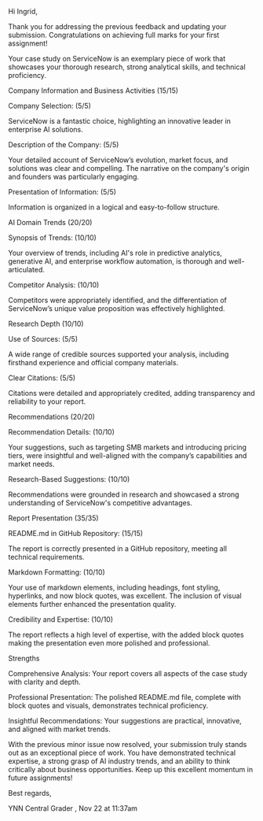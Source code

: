 Hi Ingrid,



Thank you for addressing the previous feedback and updating your submission. Congratulations on achieving full marks for your first assignment!



Your case study on ServiceNow is an exemplary piece of work that showcases your thorough research, strong analytical skills, and technical proficiency.



Company Information and Business Activities (15/15)

Company Selection: (5/5)

ServiceNow is a fantastic choice, highlighting an innovative leader in enterprise AI solutions.



Description of the Company: (5/5)

Your detailed account of ServiceNow’s evolution, market focus, and solutions was clear and compelling. The narrative on the company's origin and founders was particularly engaging.



Presentation of Information: (5/5)

Information is organized in a logical and easy-to-follow structure.



AI Domain Trends (20/20)

Synopsis of Trends: (10/10)

Your overview of trends, including AI's role in predictive analytics, generative AI, and enterprise workflow automation, is thorough and well-articulated.



Competitor Analysis: (10/10)

Competitors were appropriately identified, and the differentiation of ServiceNow’s unique value proposition was effectively highlighted.



Research Depth (10/10)

Use of Sources: (5/5)

A wide range of credible sources supported your analysis, including firsthand experience and official company materials.



Clear Citations: (5/5)

Citations were detailed and appropriately credited, adding transparency and reliability to your report.



Recommendations (20/20)

Recommendation Details: (10/10)

Your suggestions, such as targeting SMB markets and introducing pricing tiers, were insightful and well-aligned with the company’s capabilities and market needs.



Research-Based Suggestions: (10/10)

Recommendations were grounded in research and showcased a strong understanding of ServiceNow's competitive advantages.



Report Presentation (35/35)

README.md in GitHub Repository: (15/15)

The report is correctly presented in a GitHub repository, meeting all technical requirements.



Markdown Formatting: (10/10)

Your use of markdown elements, including headings, font styling, hyperlinks, and now block quotes, was excellent. The inclusion of visual elements further enhanced the presentation quality.



Credibility and Expertise: (10/10)

The report reflects a high level of expertise, with the added block quotes making the presentation even more polished and professional.



Strengths

Comprehensive Analysis: Your report covers all aspects of the case study with clarity and depth.

Professional Presentation: The polished README.md file, complete with block quotes and visuals, demonstrates technical proficiency.

Insightful Recommendations: Your suggestions are practical, innovative, and aligned with market trends.



With the previous minor issue now resolved, your submission truly stands out as an exceptional piece of work. You have demonstrated technical expertise, a strong grasp of AI industry trends, and an ability to think critically about business opportunities. Keep up this excellent momentum in future assignments!



Best regards,

YNN
Central Grader , Nov 22 at 11:37am
